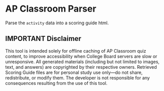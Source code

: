 # AP Classroom Parser

Parse the `activity` data into a scoring guide html.

## IMPORTANT Disclaimer 
This tool is intended solely for offline caching of AP Classroom quiz content, to improve accessibility when College Board servers are slow or unresponsive. All generated materials (including but not limited to images, text, and answers) are copyrighted by their respective owners. Retrieved Scoring Guide files are for personal study use only—do not share, redistribute, or modify them. The developer is not responsible for any consequences resulting from the use of this tool.
